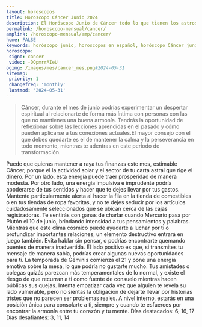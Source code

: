 ```yaml
---
layout: horoscopos
title: Horoscopo Cáncer Junio 2024
description: El Horóscopo Junio de Cáncer todo lo que tienen los astros preparados para este mes, amor, trabajo, familia. Todo sobre astrologia, tarot, predicciones. Horoscopo gratis en español, predicciones y astrología.
permalink: /horoscopo-mensual/cancer/
amplink: /horoscopo-mensual/amp/cancer/
home: FALSE
keywords: horóscopo junio, horoscopos en español, horóscopo Cáncer junio , horóscopo esperanza gracia, horoscop, horóscopos gratis, horoscopo Cáncer, Tarot, Astrologia, Zodíaco, Cáncer, horoscopo gratis, horoscopo del mes 
horoscopo:
 signo: cancer
 video: -DQpmrrAIeU
ogimg: /images/mes/cancer_mes.png#2024-05-31
sitemap:
 priority: 1
 changefreq: 'monthly'
 lastmod: '2024-05-31'
---
```



 > Cáncer, durante el mes de junio podrías experimentar un despertar espiritual al relacionarte de forma más íntima con personas con las que no mantienes una buena armonía. Tendrás la oportunidad de reflexionar sobre las lecciones aprendidas en el pasado y cómo pueden aplicarse a tus conexiones actuales.El mayor consejo con el que debes quedarte es el de mantener la calma y la perseverancia en todo momento, mientras te adentras en este período de transformación.



Puede que quieras mantener a raya tus finanzas este mes, estimable Cáncer, porque el la actividad solar y el sector de tu carta astral que rige el dinero. Por un lado, esta energía puede traer prosperidad de manera modesta. Por otro lado, una energía impulsiva e imprudente podría apoderarse de tus sentidos y hacer que te dejes llevar por tus gastos. Mantente particularmente alerta al hacer la fila en la tienda de comestibles o en tus tiendas de ropa favoritas, y no te dejes seducir por los artículos cuidadosamente seleccionados que se ubican cerca de las cajas registradoras.
Te sentirás con ganas de charlar cuando Mercurio pasa por Plutón el 10 de junio, brindando intensidad a tus pensamientos y palabras. Mientras que este clima cósmico puede ayudarte a luchar por ti o profundizar importantes relaciones, un elemento destructivo entrará en juego también. Evita hablar sin pensar, o podrías encontrarte quemando puentes de manera inadvertida. El lado positivo es que, si transmites tu mensaje de manera sabia, podrías crear algunas nuevas oportunidades para ti.
La temporada de Géminis comienza el 21 y pone una energía emotiva sobre la mesa, lo que podría no gustarte mucho. Tus amistades o colegas quizás parezcan más temperamentales de lo normal, y existe el riesgo de que recurran a ti como fuente de consuelo mientras hacen públicas sus quejas. Intenta empatizar cada vez que alguien te revela su lado vulnerable, pero no sientas la obligación de dejarte llevar por historias tristes que no parecen ser problemas reales. A nivel interno, estarás en una posición única para consolarte a ti, siempre y cuando te esfuerces por encontrar la armonía entre tu corazón y tu mente.
Días destacados: 6, 16, 17
Días desafiantes: 3, 11, 14